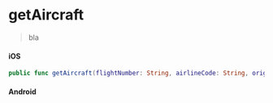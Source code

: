 # getAircraft

> bla

<!-- tabs:start -->

#### **iOS**

```swift
public func getAircraft(flightNumber: String, airlineCode: String, origin: String, destination: String, departureDate: String) -> SBPromise<SBAircraft?>
```

#### **Android**

```kotlin
```

<!-- tabs:end -->